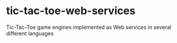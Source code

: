 # tic-tac-toe-web-services
Tic-Tac-Toe game engines implemented as Web services in several different languages
